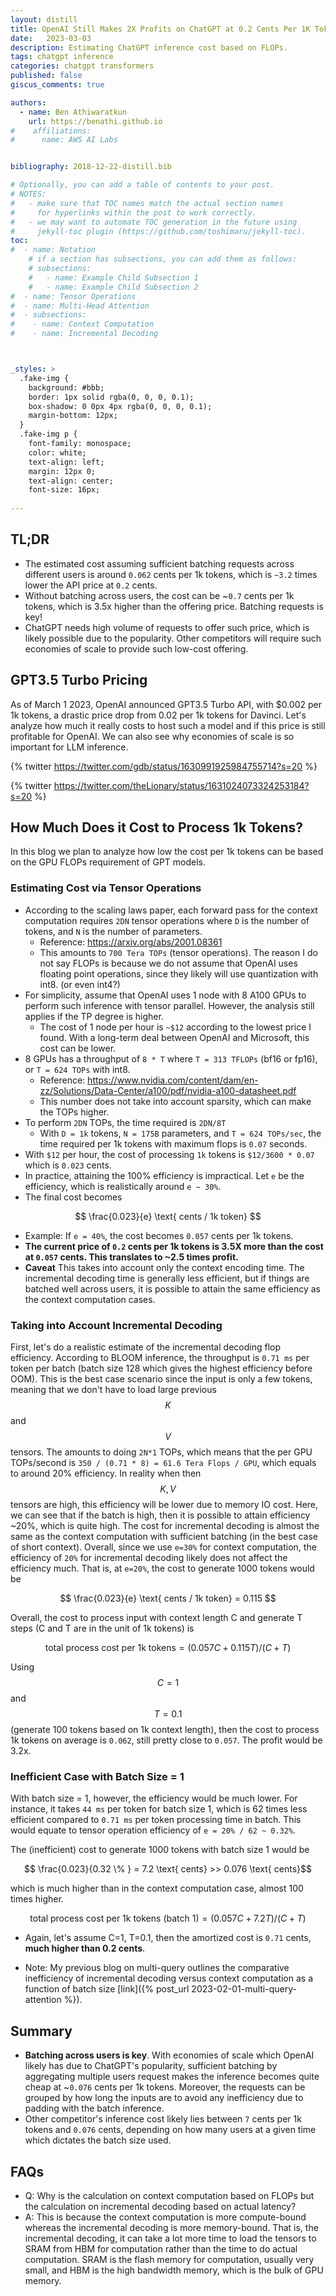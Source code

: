 ```yaml
---
layout: distill
title: OpenAI Still Makes 2X Profits on ChatGPT at 0.2 Cents Per 1K Tokens
date:   2023-03-03
description: Estimating ChatGPT inference cost based on FLOPs.
tags: chatgpt inference
categories: chatgpt transformers
published: false
giscus_comments: true

authors:
  - name: Ben Athiwaratkun 
    url: https://benathi.github.io
#    affiliations:
#      name: AWS AI Labs


bibliography: 2018-12-22-distill.bib

# Optionally, you can add a table of contents to your post.
# NOTES:
#   - make sure that TOC names match the actual section names
#     for hyperlinks within the post to work correctly.
#   - we may want to automate TOC generation in the future using
#     jekyll-toc plugin (https://github.com/toshimaru/jekyll-toc).
toc:
#  - name: Notation
    # if a section has subsections, you can add them as follows:
    # subsections:
    #   - name: Example Child Subsection 1
    #   - name: Example Child Subsection 2
#  - name: Tensor Operations
#  - name: Multi-Head Attention
#  - subsections:
#    - name: Context Computation
#    - name: Incremental Decoding



_styles: >
  .fake-img {
    background: #bbb;
    border: 1px solid rgba(0, 0, 0, 0.1);
    box-shadow: 0 0px 4px rgba(0, 0, 0, 0.1);
    margin-bottom: 12px;
  }
  .fake-img p {
    font-family: monospace;
    color: white;
    text-align: left;
    margin: 12px 0;
    text-align: center;
    font-size: 16px;
  
---
```


## TL;DR

- The estimated cost assuming sufficient batching requests across different users is around `0.062` cents per 1k tokens, which is `~3.2` times lower the API price at `0.2` cents. 
- Without batching across users, the cost can be ~`0.7` cents per 1k tokens, which is 3.5x higher than the offering price. Batching requests is key!
- ChatGPT needs high volume of requests to offer such price, which is likely possible due to the popularity. Other competitors will require such economies of scale to provide such low-cost offering.



## GPT3.5 Turbo Pricing
As of March 1 2023, OpenAI announced GPT3.5 Turbo API, with $0.002 per 1k tokens, a drastic price drop from 0.02 per 1k tokens for Davinci. Let's analyze how much it really costs to host such a model and if this price is still profitable for OpenAI. We can also see why economies of scale is so important for LLM inference.

<!--
{% twitter https://twitter.com/AlphaSignalAI/status/1630994231887101958?s=20 %}
{% twitter https://twitter.com/AlphaSignalAI/status/1630997137805770769?s=20 %}
-->

{% twitter https://twitter.com/gdb/status/1630991925984755714?s=20 %} 

{% twitter https://twitter.com/theLionary/status/1631024073324253184?s=20 %}


## How Much Does it Cost to Process 1k Tokens?
In this blog we plan to analyze how low the cost per 1k tokens can be based on the GPU FLOPs requirement of GPT models.

### Estimating Cost via Tensor Operations


* According to the scaling laws paper, each forward pass for the context computation requires `2DN` tensor operations where `D` is the number of tokens, and `N` is the number of parameters.
  * Reference: https://arxiv.org/abs/2001.08361
  * This amounts to `700 Tera TOPs` (tensor operations). The reason I do not say FLOPs is because we do not assume that OpenAI uses floating point operations, since they likely will use quantization with int8. (or even int4?)
* For simplicity, assume that OpenAI uses 1 node with 8 A100 GPUs to perform such inference with tensor parallel. However, the analysis still applies if the TP degree is higher.
  * The cost of 1 node per hour is `~$12` according to the lowest price I found. With a long-term deal between OpenAI and Microsoft, this cost can be lower.
* 8 GPUs has a throughput of `8 * T` where `T = 313 TFLOPs` (bf16 or fp16), or `T = 624 TOPs` with int8. 
  * Reference: https://www.nvidia.com/content/dam/en-zz/Solutions/Data-Center/a100/pdf/nvidia-a100-datasheet.pdf
  * This number does not take into account sparsity, which can make the TOPs higher.
* To perform `2DN` TOPs, the time required is `2DN/8T`
  * With `D = 1k` tokens, `N = 175B` parameters, and `T = 624 TOPs/sec`, the time required per 1k tokens with maximum flops is `0.07` seconds.
* With `$12` per hour, the cost of processing `1k` tokens is `$12/3600 * 0.07` which is `0.023` cents.
* In practice, attaining the 100% efficiency is impractical. Let `e` be the efficiency, which is realistically around `e ~ 30%`.
* The final cost becomes

$$ \frac{0.023}{e} \text{ cents / 1k token} $$


* Example: If `e = 40%`, the cost becomes `0.057` cents per 1k tokens.
* **The current price of `0.2` cents per 1k tokens is 3.5X more than the cost at `0.057` cents. This translates to ~2.5 times profit.**
* **Caveat** This takes into account only the context encoding time. The incremental decoding time is generally less efficient, but if things are batched well across users, it is possible to attain the same efficiency as the context computation cases. 

<!--
it is possible that the above analysis based on FLOPs apply. (I will have the check if the forward for incremental decoding is actually `2DN`)
-->



### Taking into Account Incremental Decoding


First, let's do a realistic estimate of the incremental decoding flop efficiency.
According to BLOOM inference, the throughput is `0.71 ms` per token per batch (batch size 128 which gives the highest efficiency before OOM). This is the best case scenario since the input is only a few tokens, meaning that we don't have to load large previous $$K$$ and $$V$$ tensors. The amounts to doing `2N*1` TOPs, which means that the per GPU TOPs/second is `350 / (0.71 * 8) = 61.6 Tera Flops / GPU`, which equals to around 20% efficiency. In reality when then $$K,V$$ tensors are high, this efficiency will be lower due to memory IO cost. Here, we can see that if the batch is high, then it is possible to attain efficiency ~20%, which is quite high. The cost for incremental decoding is almost the same as the context computation with sufficient batching (in the best case of short context). Overall, since we use `e=30%` for context computation, the efficiency of `20%` for incremental decoding likely does not affect the efficiency much. That is, at `e=20%`, the cost to generate 1000 tokens would be

$$ \frac{0.023}{e} \text{ cents / 1k token} = 0.115 $$

Overall, the cost to process input with context length C and generate T steps (C and T are in the unit of 1k tokens) is 

$$ \text{total process cost per 1k tokens} =  (0.057 C + 0.115 T)/(C+T) $$

Using $$C=1$$ and $$T=0.1$$ (generate 100 tokens based on 1k context length), then the cost to process 1k tokens on average is `0.062`, still pretty close to `0.057`. The profit would be 3.2x.




### Inefficient Case with Batch Size = 1

With batch size = 1, however, the efficiency would be much lower. For instance, it takes `44 ms` per token for batch size 1, which is 62 times less efficient compared to `0.71 ms` per token processing time in batch. This would equate to tensor operation efficiency of `e = 20% / 62 ~ 0.32%`.

The (inefficient) cost to generate 1000 tokens with batch size 1 would be 

$$ \frac{0.023}{0.32 \% } = 7.2 \text{ cents} >> 0.076 \text{ cents}$$

which is much higher than in the context computation case, almost 100 times higher. 


$$ \text{total process cost per 1k tokens (batch 1)} =  (0.057 C + 7.2 T)/(C+T) $$


* Again, let's assume C=1, T=0.1, then the amortized cost is `0.71` cents, **much higher than 0.2 cents**.


* Note: My previous blog on multi-query outlines the comparative inefficiency of incremental decoding versus context computation as a function of batch size 
[link]({% post_url 2023-02-01-multi-query-attention %}).


## Summary

* **Batching across users is key**. 
With economies of scale which OpenAI likely has due to ChatGPT's popularity, sufficient batching by aggregating multiple users request makes the inference becomes quite cheap at ~`0.076` cents per 1k tokens. Moreover, the requests can be grouped by how long the inputs are to avoid any inefficiency due to padding with the batch inference.
* Other competitor's inference cost likely lies between `7` cents per 1k tokens and `0.076` cents, depending on how many users at a given time which dictates the batch size used.


## FAQs
* Q: Why is the calculation on context computation based on FLOPs but the calculation on incremental decoding based on actual latency?
* A: This is because the context computation is more compute-bound whereas the incremental decoding is more memory-bound. That is, the incremental decoding, it can take a lot more time to load the tensors to SRAM from HBM  for computation rather than the time to do actual computation. SRAM is the flash memory for computation, usually very small, and HBM is the high bandwidth memory, which is the bulk of GPU memory.